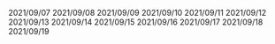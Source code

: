 2021/09/07
2021/09/08
2021/09/09
2021/09/10
2021/09/11
2021/09/12
2021/09/13
2021/09/14
2021/09/15
2021/09/16
2021/09/17
2021/09/18
2021/09/19
